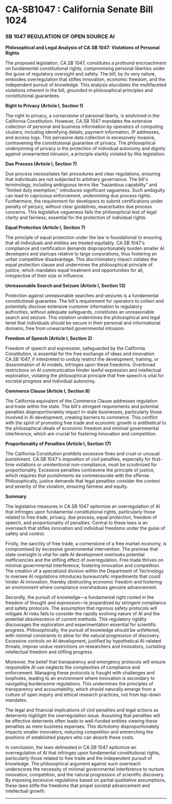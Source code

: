 # CA-SB1047 : California Senate Bill 1024
### SB 1047 REGULATION OF OPEN SOURCE AI



**Philosophical and Legal Analysis of CA.SB 1047: Violations of Personal Rights**

The proposed legislation, CA.SB 1047, constitutes a profound encroachment on fundamental constitutional rights, compromising personal liberties under the guise of regulatory oversight and safety. The bill, by its very nature, embodies overregulation that stifles innovation, economic freedom, and the independent pursuit of knowledge. This analysis elucidates the multifaceted violations inherent in the bill, grounded in philosophical principles and constitutional guarantees.

**Right to Privacy (Article I, Section 1)**

The right to privacy, a cornerstone of personal liberty, is enshrined in the California Constitution. However, CA.SB 1047 mandates the extensive collection of personal and business information by operators of computing clusters, including identifying details, payment information, IP addresses, and access logs. This pervasive data collection is excessively invasive, contravening the constitutional guarantee of privacy. The philosophical underpinning of privacy is the protection of individual autonomy and dignity against unwarranted intrusion, a principle starkly violated by this legislation.

**Due Process (Article I, Section 7)**

Due process necessitates fair procedures and clear regulations, ensuring that individuals are not subjected to arbitrary governance. The bill's terminology, including ambiguous terms like "hazardous capability" and "limited duty exemption," introduces significant vagueness. Such ambiguity can lead to capricious enforcement, undermining due process rights. Furthermore, the requirement for developers to submit certifications under penalty of perjury, without clear guidelines, exacerbates due process concerns. This legislative vagueness fails the philosophical test of legal clarity and fairness, essential for the protection of individual rights.

**Equal Protection (Article I, Section 7)**

The principle of equal protection under the law is foundational to ensuring that all individuals and entities are treated equitably. CA.SB 1047's compliance and certification demands disproportionately burden smaller AI developers and startups relative to large corporations, thus fostering an unfair competitive disadvantage. This discriminatory impact violates the equal protection clause and undermines the philosophical principle of justice, which mandates equal treatment and opportunities for all, irrespective of their size or influence.

**Unreasonable Search and Seizure (Article I, Section 13)**

Protection against unreasonable searches and seizures is a fundamental constitutional guarantee. The bill's requirement for operators to collect and potentially disclose extensive customer information to regulatory authorities, without adequate safeguards, constitutes an unreasonable search and seizure. This violation undermines the philosophical and legal tenet that individuals should be secure in their personal and informational domains, free from unwarranted governmental intrusion.

**Freedom of Speech (Article I, Section 2)**

Freedom of speech and expression, safeguarded by the California Constitution, is essential for the free exchange of ideas and innovation. CA.SB 1047, if interpreted to unduly restrict the development, training, or dissemination of AI models, infringes upon these freedoms. Overbroad restrictions on AI communication hinder lawful expression and intellectual exploration, violating the philosophical principle that free speech is vital for societal progress and individual autonomy.

**Commerce Clause (Article I, Section 8)**

The California equivalent of the Commerce Clause addresses regulation and trade within the state. The bill's stringent requirements and potential penalties disproportionately impact in-state businesses, particularly those involved in AI development, creating barriers to commerce. This conflict with the spirit of promoting free trade and economic growth is antithetical to the philosophical ideals of economic freedom and minimal governmental interference, which are crucial for fostering innovation and competition.

**Proportionality of Penalties (Article I, Section 17)**

The California Constitution prohibits excessive fines and cruel or unusual punishment. CA.SB 1047's imposition of civil penalties, especially for first-time violations or unintentional non-compliance, must be scrutinized for proportionality. Excessive penalties contravene the principle of justice, which requires that punishments be commensurate with the offense. Philosophically, justice demands that legal penalties consider the context and severity of the violation, ensuring fairness and equity.

**Summary**

The legislative measures in CA.SB 1047 epitomize an overregulation of AI that infringes upon fundamental constitutional rights, particularly those related to free trade, privacy, due process, equal protection, freedom of speech, and proportionality of penalties. Central to these laws is an overreach that stifles innovation and individual freedoms under the guise of safety and control.

Firstly, the sanctity of free trade, a cornerstone of a free market economy, is compromised by excessive governmental intervention. The premise that state oversight is vital for safe AI development overlooks potential inefficiencies and the stifling effect of overregulation. Free trade thrives on minimal governmental interference, fostering innovation and competition. The creation of a specialized division within the Department of Technology to oversee AI regulations introduces bureaucratic impediments that could hinder AI innovation, thereby obstructing economic freedom and fostering an environment where compliance overshadows genuine advancement.

Secondly, the pursuit of knowledge—a fundamental right rooted in the freedom of thought and expression—is jeopardized by stringent compliance and safety protocols. The assumption that rigorous safety protocols will mitigate AI risks fails to consider the rapidly evolving nature of AI and the potential obsolescence of current methods. This regulatory rigidity discourages the exploration and experimentation essential for scientific progress. Philosophically, the pursuit of knowledge should be unfettered, with minimal constraints to allow for the natural progression of discovery. Excessive controls on AI development, justified by hypothetical AI-related threats, impose undue restrictions on researchers and innovators, curtailing intellectual freedom and stifling progress.

Moreover, the belief that transparency and emergency protocols will ensure responsible AI use neglects the complexities of compliance and enforcement. Managing these protocols is fraught with challenges and loopholes, leading to an environment where innovation is secondary to navigating burdensome regulations. This undermines the principles of transparency and accountability, which should naturally emerge from a culture of open inquiry and ethical research practices, not from top-down mandates.

The legal and financial implications of civil penalties and legal actions as deterrents highlight the overregulation issue. Assuming that penalties will be effective deterrents often leads to well-funded entities viewing these penalties as mere business expenses. This dichotomy disproportionately impacts smaller innovators, reducing competition and entrenching the positions of established players who can absorb these costs.

In conclusion, the laws delineated in CA.SB 1047 epitomize an overregulation of AI that infringes upon fundamental constitutional rights, particularly those related to free trade and the independent pursuit of knowledge. The philosophical argument against such overreach underscores the necessity of minimal governmental interference to nurture innovation, competition, and the natural progression of scientific discovery. By imposing excessive regulations based on partial qualitative assumptions, these laws stifle the freedoms that propel societal advancement and intellectual growth.



---











